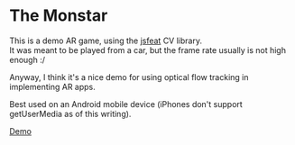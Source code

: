 # The Monstar
This is a demo AR game, using the [jsfeat](https://inspirit.github.io/jsfeat/) CV library.  
It was meant to be played from a car, but the frame rate usually is not high enough :/  
  
Anyway, I think it's a nice demo for using optical flow tracking in implementing AR apps.  
  
Best used on an Android mobile device (iPhones don't support getUserMedia as of this writing).
  
[Demo](app.html)